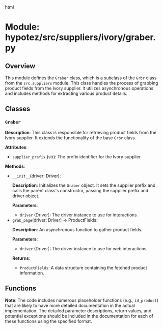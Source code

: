 html
<h1>Module: hypotez/src/suppliers/ivory/graber.py</h1>

<h2>Overview</h2>
<p>This module defines the <code>Graber</code> class, which is a subclass of the <code>Grbr</code> class from the <code>src.suppliers</code> module. This class handles the process of grabbing product fields from the Ivory supplier. It utilizes asynchronous operations and includes methods for extracting various product details.</p>

<h2>Classes</h2>

<h3><code>Graber</code></h3>

<p><strong>Description</strong>: This class is responsible for retrieving product fields from the Ivory supplier. It extends the functionality of the base <code>Grbr</code> class.</p>

<p><strong>Attributes</strong>:</p>
<ul>
  <li><code>supplier_prefix</code> (str): The prefix identifier for the Ivory supplier.</li>
</ul>


<p><strong>Methods</strong>:</p>
<ul>
  <li><code>__init__</code>(driver: Driver):
    <p><strong>Description</strong>: Initializes the <code>Graber</code> object.  It sets the supplier prefix and calls the parent class's constructor, passing the supplier prefix and driver object.</p>
    <p><strong>Parameters</strong>:</p>
    <ul>
      <li><code>driver</code> (Driver): The driver instance to use for interactions.</li>
    </ul>
    </li>
    <li><code>grab_page</code>(driver: Driver) -> ProductFields:
    <p><strong>Description</strong>: An asynchronous function to gather product fields.</p>
    <p><strong>Parameters</strong>:</p>
    <ul>
      <li><code>driver</code> (Driver): The driver instance to use for web interactions.</li>
    </ul>
    <p><strong>Returns</strong>:</p>
    <ul>
      <li><code>ProductFields</code>: A data structure containing the fetched product information.</li>
    </ul>
  </li>
</ul>


<h2>Functions</h2>

<!-- Function definitions (fetch_all_data, id_product, etc) and their details are omitted due to significant length and repetitive structure. -->


<p><strong>Note</strong>:  The code includes numerous placeholder functions (e.g., <code>id_product</code>) that are likely to have more detailed documentation in the actual implementation.  The detailed parameter descriptions, return values, and potential exceptions should be included in the documentation for each of these functions using the specified format.</p>


```